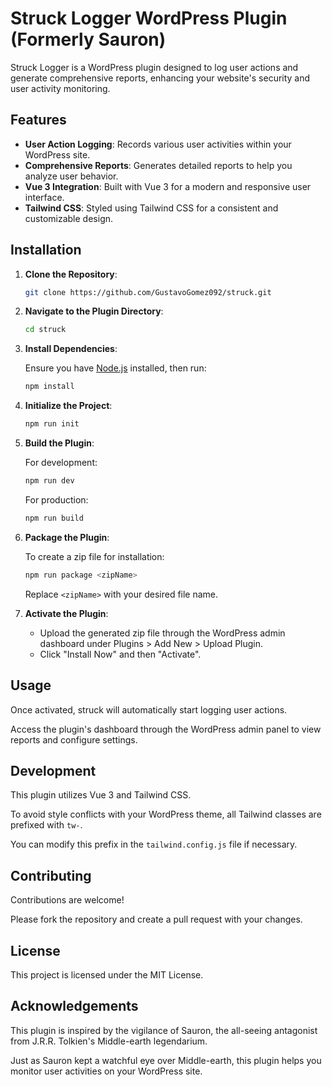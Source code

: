# Struck Logger WordPress Plugin (Formerly Sauron)

Struck Logger is a WordPress plugin designed to log user actions and generate comprehensive reports, enhancing your website's security and user activity monitoring.

## Features

- **User Action Logging**: Records various user activities within your WordPress site.
- **Comprehensive Reports**: Generates detailed reports to help you analyze user behavior.
- **Vue 3 Integration**: Built with Vue 3 for a modern and responsive user interface.
- **Tailwind CSS**: Styled using Tailwind CSS for a consistent and customizable design.

## Installation

1. **Clone the Repository**:

   ```bash
   git clone https://github.com/GustavoGomez092/struck.git
   ```

2. **Navigate to the Plugin Directory**:

   ```bash
   cd struck
   ```

3. **Install Dependencies**:

   Ensure you have [Node.js](https://nodejs.org/) installed, then run:

   ```bash
   npm install
   ```

4. **Initialize the Project**:

   ```bash
   npm run init
   ```

5. **Build the Plugin**:

   For development:

   ```bash
   npm run dev
   ```

   For production:

   ```bash
   npm run build
   ```

6. **Package the Plugin**:

   To create a zip file for installation:

   ```bash
   npm run package <zipName>
   ```

   Replace `<zipName>` with your desired file name.

7. **Activate the Plugin**:

   - Upload the generated zip file through the WordPress admin dashboard under Plugins > Add New > Upload Plugin.
   - Click "Install Now" and then "Activate".

## Usage

Once activated, struck will automatically start logging user actions.

Access the plugin's dashboard through the WordPress admin panel to view reports and configure settings.

## Development

This plugin utilizes Vue 3 and Tailwind CSS.

To avoid style conflicts with your WordPress theme, all Tailwind classes are prefixed with `tw-`.

You can modify this prefix in the `tailwind.config.js` file if necessary.

## Contributing

Contributions are welcome!

Please fork the repository and create a pull request with your changes.

## License

This project is licensed under the MIT License.

## Acknowledgements

This plugin is inspired by the vigilance of Sauron, the all-seeing antagonist from J.R.R. Tolkien's Middle-earth legendarium.

Just as Sauron kept a watchful eye over Middle-earth, this plugin helps you monitor user activities on your WordPress site.
